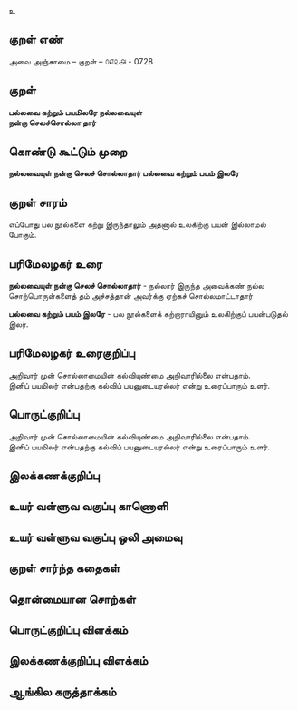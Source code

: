 உ

## குறள் எண் 

அவை அஞ்சாமை  – குறள் – ௦௭௨௮ - 0728  

## குறள் 

**பல்லவை கற்றும் பயமிலரே நல்லவையுள்  
நன்கு செலச்சொல்லா தார்**  

## கொண்டு கூட்டும் முறை

**நல்லவையுள் நன்கு செலச் சொல்லாதார் பல்லவை கற்றும் பயம் இலரே**

## குறள் சாரம் 

எப்போது பல நூல்களை கற்று இருந்தாலும் அதனால் உலகிற்கு பயன் இல்லாமல் போகும்.  

## பரிமேலழகர் உரை

**நல்லவையுள் நன்கு செலச் சொல்லாதார்** - நல்லார் இருந்த அவைக்கண் நல்ல சொற்பொருள்களைத் தம் அச்சத்தான் அவர்க்கு ஏற்கச் சொல்லமாட்டாதார்  

**பல்லவை கற்றும் பயம் இலரே** - பல நூல்களைக் கற்றாராயினும் உலகிற்குப் பயன்படுதல் இலர்.

## பரிமேலழகர் உரைகுறிப்பு   

அறிவார் முன் சொல்லாமையின் கல்வியுண்மை அறிவாரில்லை என்பதாம்.   
இனிப் பயமிலர் என்பதற்கு கல்விப் பயனுடையரல்லர் என்று உரைப்பாரும் உளர்.    

## பொருட்குறிப்பு 

அறிவார் முன் சொல்லாமையின் கல்வியுண்மை அறிவாரில்லை என்பதாம்.   
இனிப் பயமிலர் என்பதற்கு கல்விப் பயனுடையரல்லர் என்று உரைப்பாரும் உளர்.   

## இலக்கணக்குறிப்பு  


## உயர் வள்ளுவ வகுப்பு காணொளி


## உயர் வள்ளுவ வகுப்பு ஒலி அமைவு 

 
## குறள் சார்ந்த கதைகள் 


## தொன்மையான சொற்கள்


## பொருட்குறிப்பு விளக்கம்


## இலக்கணக்குறிப்பு விளக்கம்


## ஆங்கில கருத்தாக்கம் 


